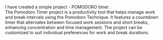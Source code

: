 I have created a simple project - POMODORO timer .
<br>
The Pomodoro Timer project is a productivity tool that helps manage work and break intervals using the Pomodoro Technique. It features a countdown timer that alternates between focused work sessions and short breaks, enhancing concentration and time management. The project can be customized to suit individual preferences for work and break durations.
